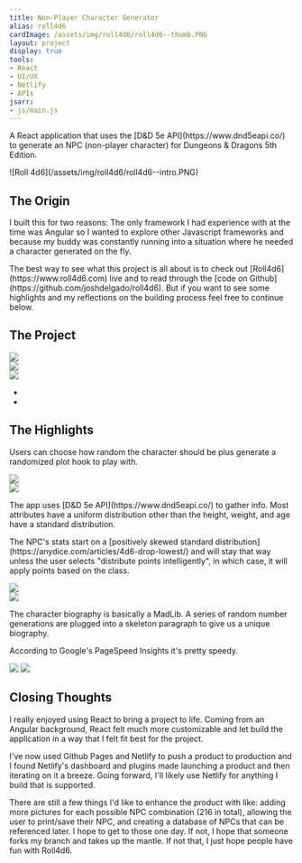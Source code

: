 ```yaml
---
title: Non-Player Character Generator
alias: roll4d6
cardImage: /assets/img/roll4d6/roll4d6--thumb.PNG
layout: project
display: true
tools:
- React
- UI/UX
- Netlify
- APIs
jsarr:
- js/main.js
---
```


<section class="project-section project-section--intro">
	<div class="project-section__inner">
		<div class="project-section__intro-text">
			<p class="project-section__summary" markdown="1">A React application that uses the [D&D 5e API](https://www.dnd5eapi.co/) to generate an NPC (non-player character) for Dungeons & Dragons 5th Edition.</p>
		</div>
		<span class="project-section__img project-section__img--intro">
			<span markdown="1">![Roll 4d6](/assets/img/roll4d6/roll4d6--intro.PNG)</span>
		</span>
	</div>
</section>
<section class="project-section">
	<div class="project-section__inner">
		<h2 class="project-section__title">The Origin</h2>
		<div class="project-section__copy-area">
			<p>I built this for two reasons: The only framework I had experience with at the time was Angular so I wanted to explore other Javascript frameworks and because my buddy was constantly running into a situation where he needed a character generated on the fly.</p>
			<p markdown="1">The best way to see what this project is all about is to check out [Roll4d6](https://www.roll4d6.com) live and to read through the [code on Github](https://github.com/joshdelgado/roll4d6). But if you want to see some highlights and my reflections on the building process feel free to continue below.</p>
		</div>
	</div>
</section>
<section class="project-section project-section--project">
	<div class="project-section__inner">
		<h2 class="project-section__title">The Project</h2>
		<div class="project-section__mockups project-section__mockups--roll4d6 device-slider">
			<div class="js-mockup device-slider__slide device-slider__slide--visible" data-slide="1">
				<div class="desktop" >
					<div class="desktop__screen">
						<img src="/assets/img/roll4d6/roll4d6--desktop.PNG" />
					</div>
					<div class="desktop__stand"></div>
					<div class="desktop__base"></div>
				</div>
			</div>
			<div class="js-mockup device-slider__slide" data-slide="2">
				<div class="tablet">
					<div class="tablet__screen">
						<img src="/assets/img/roll4d6/roll4d6--tablet.jpg" />
					</div>
				</div>
			</div>
			<div class="js-mockup device-slider__slide" data-slide="3">
				<div class="iphone">
					<div class="iphone__screen">
						<img src="/assets/img/roll4d6/roll4d6--phone.jpg" />
					</div>
				</div>
			</div>
		</div>
		<ul class="project-section__mockups-nav">
			<li class="project-section__mockups-nav-item js-slider-left"><i class="fa fa-chevron-left"></i></li>
			<li class="project-section__mockups-nav-item js-slider-right"><i class="fa fa-chevron-right"></i></li>
		</ul>
	</div>
</section>
<section class="project-section project-section--process">
	<div class="project-section__inner">
		<h2 class="project-section__title">The Highlights</h2>
		<div class="project-section__process-row">
			<div class="project-section__process-cell">
				<p>Users can choose how random the character should be plus generate a randomized plot hook to play with.</p>
			</div>
			<div class="project-section__process-cell">
				<span class="project-section__img">
					<span>
						<img src="https://www.fillmurray.com/600/450" />
					</span>
				</span>
			</div>
		</div>
		<div class="project-section__process-row">
			<div class="project-section__process-cell">
				<span class="project-section__img">
					<span>
						<img src="https://www.fillmurray.com/600/450" />
					</span>
				</span>
			</div>
			<div class="project-section__process-cell">
				<p markdown="1">The app uses [D&D 5e API](https://www.dnd5eapi.co/) to gather info. Most attributes have a uniform distribution other than the height, weight, and age have a standard distribution.</p>
			</div>
		</div>
		<div class="project-section__process-row">
			<div class="project-section__process-cell">
				<p markdown="1">The NPC's stats start on a [positively skewed standard distribution](https://anydice.com/articles/4d6-drop-lowest/) and will stay that way unless the user selects "distribute points intelligently", in which case, it will apply points based on the class.</p>
			</div>
			<div class="project-section__process-cell">
				<span class="project-section__img">
					<span>
						<img src="https://www.fillmurray.com/600/450" />
					</span>
				</span>
			</div>
		</div>
		<div class="project-section__process-row">
			<div class="project-section__process-cell">
				<span class="project-section__img">
					<span>
						<img src="https://www.fillmurray.com/600/450" />
					</span>
				</span>
			</div>
			<div class="project-section__process-cell">
				<p>The character biography is basically a MadLib. A series of random number generations are plugged into a skeleton paragraph to give us a unique biography.</p>
			</div>
		</div>
		<div class="project-section__process-row">
			<div class="project-section__process-cell">
				<p>According to Google's PageSpeed Insights it's pretty speedy.</p>
			</div>
			<div class="project-section__process-cell" style="flex-direction: row; align-items: center; gap: 1rem;">
				<span class="project-section__img" style="flex: 1 1 300px">
					<span>
						<img src="/assets/img/roll4d6/pagespeed-insights--mobile.jpg" />
					</span>
				</span>
				<span class="project-section__img" style="flex: 1 1 300px">
					<span>
						<img src="/assets/img/roll4d6/pagespeed-insights--desktop.jpg" />
					</span>
				</span>
			</div>
		</div>
	</div>
</section>
<section class="project-section">
	<div class="project-section__inner">
		<h2 class="project-section__title">Closing Thoughts</h2>
		<div class="project-section__copy-area">
			<p>I really enjoyed using React to bring a project to life. Coming from an Angular background, React felt much more customizable and let build the application in a way that I felt fit best for the project.</p>
			<p>I've now used Github Pages and Netlify to push a product to production and I found Netlify's dashboard and plugins made launching a product and then iterating on it a breeze. Going forward, I'll likely use Netlify for anything I build that is supported.</p>
			<p>There are still a few things I'd like to enhance the product with like: adding more pictures for each possible NPC combination (216 in total), allowing the user to print/save their NPC, and creating a database of NPCs that can be referenced later. I hope to get to those one day. If not, I hope that someone forks my branch and takes up the mantle. If not that, I just hope people have fun with Roll4d6.</p>
		</div>
	</div>
</section>